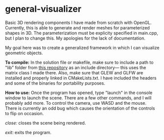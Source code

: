 # general-visualizer
Basic 3D rendering components I have made from scratch with OpenGL. Currently, this is able to generate and render meshes for parameterized shapes in 3D. The parameterization must be explicity specified in main.cpp, but I plan to change this.  My apologies for the lack of documentation.

My goal here was to create a generalized framework in which I can visualize geometric objects.     

**To compile:** In the solution file or makefile, make sure to include a path to "lib" folder from [this repository](https://github.com/ebajec/linear-algebra) as an include directory— this uses the matrix class I made there.  Also, make sure that GLEW and GLFW are installed and properly linked in CMakeLists.txt. I have included the headers and some of the binaries for portability purposes.

**How to use:** Once the program has opened, type "launch" in the console window to launch the scene. There are a few other commands, and I will probably add more.  To control the camera, use WASD and the mouse.  There is currently an odd bug which causes the orientation of the controls to flip on occasion. 

*close:* closes the scene being rendered.

*exit:* exits the program.
